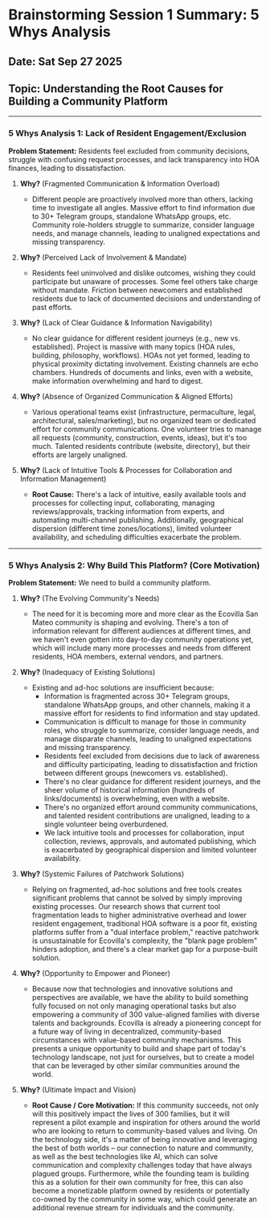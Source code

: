 # Brainstorming Session 1 Summary: 5 Whys Analysis

## Date: Sat Sep 27 2025

## Topic: Understanding the Root Causes for Building a Community Platform

---

### **5 Whys Analysis 1: Lack of Resident Engagement/Exclusion**

**Problem Statement:** Residents feel excluded from community decisions, struggle with confusing request processes, and lack transparency into HOA finances, leading to dissatisfaction.

1.  **Why?** (Fragmented Communication & Information Overload)
    *   Different people are proactively involved more than others, lacking time to investigate all angles. Massive effort to find information due to 30+ Telegram groups, standalone WhatsApp groups, etc. Community role-holders struggle to summarize, consider language needs, and manage channels, leading to unaligned expectations and missing transparency.

2.  **Why?** (Perceived Lack of Involvement & Mandate)
    *   Residents feel uninvolved and dislike outcomes, wishing they could participate but unaware of processes. Some feel others take charge without mandate. Friction between newcomers and established residents due to lack of documented decisions and understanding of past efforts.

3.  **Why?** (Lack of Clear Guidance & Information Navigability)
    *   No clear guidance for different resident journeys (e.g., new vs. established). Project is massive with many topics (HOA rules, building, philosophy, workflows). HOAs not yet formed, leading to physical proximity dictating involvement. Existing channels are echo chambers. Hundreds of documents and links, even with a website, make information overwhelming and hard to digest.

4.  **Why?** (Absence of Organized Communication & Aligned Efforts)
    *   Various operational teams exist (infrastructure, permaculture, legal, architectural, sales/marketing), but no organized team or dedicated effort for community communications. One volunteer tries to manage all requests (community, construction, events, ideas), but it's too much. Talented residents contribute (website, directory), but their efforts are largely unaligned.

5.  **Why?** (Lack of Intuitive Tools & Processes for Collaboration and Information Management)
    *   **Root Cause:** There's a lack of intuitive, easily available tools and processes for collecting input, collaborating, managing reviews/approvals, tracking information from experts, and automating multi-channel publishing. Additionally, geographical dispersion (different time zones/locations), limited volunteer availability, and scheduling difficulties exacerbate the problem.

---

### **5 Whys Analysis 2: Why Build This Platform? (Core Motivation)**

**Problem Statement:** We need to build a community platform.

1.  **Why?** (The Evolving Community's Needs)
    *   The need for it is becoming more and more clear as the Ecovilla San Mateo community is shaping and evolving. There's a ton of information relevant for different audiences at different times, and we haven't even gotten into day-to-day community operations yet, which will include many more processes and needs from different residents, HOA members, external vendors, and partners.

2.  **Why?** (Inadequacy of Existing Solutions)
    *   Existing and ad-hoc solutions are insufficient because:
        *   Information is fragmented across 30+ Telegram groups, standalone WhatsApp groups, and other channels, making it a massive effort for residents to find information and stay updated.
        *   Communication is difficult to manage for those in community roles, who struggle to summarize, consider language needs, and manage disparate channels, leading to unaligned expectations and missing transparency.
        *   Residents feel excluded from decisions due to lack of awareness and difficulty participating, leading to dissatisfaction and friction between different groups (newcomers vs. established).
        *   There's no clear guidance for different resident journeys, and the sheer volume of historical information (hundreds of links/documents) is overwhelming, even with a website.
        *   There's no organized effort around community communications, and talented resident contributions are unaligned, leading to a single volunteer being overburdened.
        *   We lack intuitive tools and processes for collaboration, input collection, reviews, approvals, and automated publishing, which is exacerbated by geographical dispersion and limited volunteer availability.

3.  **Why?** (Systemic Failures of Patchwork Solutions)
    *   Relying on fragmented, ad-hoc solutions and free tools creates significant problems that cannot be solved by simply improving existing processes. Our research shows that current tool fragmentation leads to higher administrative overhead and lower resident engagement, traditional HOA software is a poor fit, existing platforms suffer from a "dual interface problem," reactive patchwork is unsustainable for Ecovilla's complexity, the "blank page problem" hinders adoption, and there's a clear market gap for a purpose-built solution.

4.  **Why?** (Opportunity to Empower and Pioneer)
    *   Because now that technologies and innovative solutions and perspectives are available, we have the ability to build something fully focused on not only managing operational tasks but also empowering a community of 300 value-aligned families with diverse talents and backgrounds. Ecovilla is already a pioneering concept for a future way of living in decentralized, community-based circumstances with value-based community mechanisms. This presents a unique opportunity to build and shape part of today's technology landscape, not just for ourselves, but to create a model that can be leveraged by other similar communities around the world.

5.  **Why?** (Ultimate Impact and Vision)
    *   **Root Cause / Core Motivation:** If this community succeeds, not only will this positively impact the lives of 300 families, but it will represent a pilot example and inspiration for others around the world who are looking to return to community-based values and living. On the technology side, it's a matter of being innovative and leveraging the best of both worlds – our connection to nature and community, as well as the best technologies like AI, which can solve communication and complexity challenges today that have always plagued groups. Furthermore, while the founding team is building this as a solution for their own community for free, this can also become a monetizable platform owned by residents or potentially co-owned by the community in some way, which could generate an additional revenue stream for individuals and the community.
